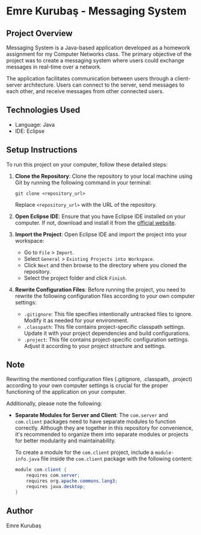 # Emre Kurubaş - Messaging System

## Project Overview
Messaging System is a Java-based application developed as a homework assignment for my Computer Networks class. The primary objective of the project was to create a messaging system where users could exchange messages in real-time over a network.

The application facilitates communication between users through a client-server architecture. Users can connect to the server, send messages to each other, and receive messages from other connected users.

## Technologies Used
- Language: Java
- IDE: Eclipse

## Setup Instructions
To run this project on your computer, follow these detailed steps:

1. **Clone the Repository**: 
   Clone the repository to your local machine using Git by running the following command in your terminal:
   ```
   git clone <repository_url>
   ```
   Replace `<repository_url>` with the URL of the repository.

2. **Open Eclipse IDE**:
   Ensure that you have Eclipse IDE installed on your computer. If not, download and install it from the [official website](https://www.eclipse.org/downloads/).

3. **Import the Project**:
   Open Eclipse IDE and import the project into your workspace:
   - Go to `File` > `Import`.
   - Select `General` > `Existing Projects into Workspace`.
   - Click `Next` and then browse to the directory where you cloned the repository.
   - Select the project folder and click `Finish`.

4. **Rewrite Configuration Files**:
   Before running the project, you need to rewrite the following configuration files according to your own computer settings:
   - `.gitignore`: This file specifies intentionally untracked files to ignore. Modify it as needed for your environment.
   - `.classpath`: This file contains project-specific classpath settings. Update it with your project dependencies and build configurations.
   - `.project`: This file contains project-specific configuration settings. Adjust it according to your project structure and settings.

## Note
Rewriting the mentioned configuration files (.gitignore, .classpath, .project) according to your own computer settings is crucial for the proper functioning of the application on your computer.

Additionally, please note the following:

- **Separate Modules for Server and Client**: The `com.server` and `com.client` packages need to have separate modules to function correctly. Although they are together in this repository for convenience, it's recommended to organize them into separate modules or projects for better modularity and maintainability.

  To create a module for the `com.client` project, include a `module-info.java` file inside the `com.client` package with the following content:

  ```java
  module com.client {
      requires com.server;
      requires org.apache.commons.lang3;
      requires java.desktop;
  }

## Author
Emre Kurubaş
